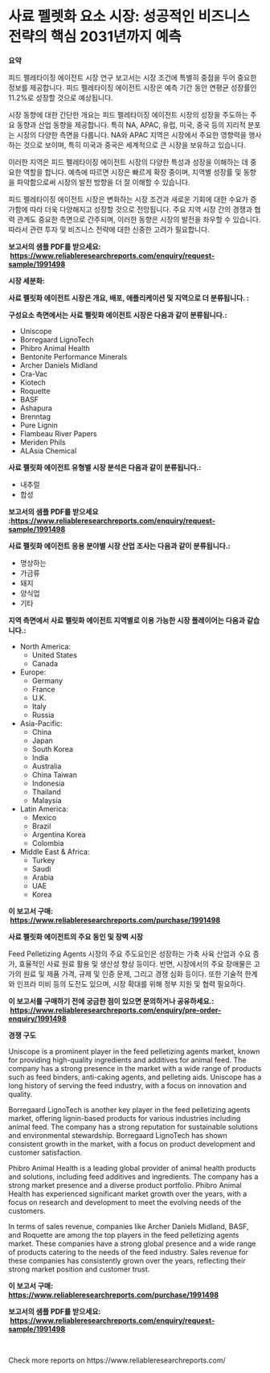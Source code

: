 <p><h1>사료 펠렛화 요소 시장: 성공적인 비즈니스 전략의 핵심 2031년까지 예측</h1></p><p><strong>요약</strong></p>
<p><p>피드 펠레타이징 에이전트 시장 연구 보고서는 시장 조건에 특별히 중점을 두어 중요한 정보를 제공합니다. 피드 펠레타이징 에이전트 시장은 예측 기간 동안 연평균 성장률인 11.2%로 성장할 것으로 예상됩니다. </p><p>시장 동향에 대한 간단한 개요는 피드 펠레타이징 에이전트 시장의 성장을 주도하는 주요 동향과 산업 동향을 제공합니다. 특히 NA, APAC, 유럽, 미국, 중국 등의 지리적 분포는 시장의 다양한 측면을 다룹니다. NA와 APAC 지역은 시장에서 주요한 영향력을 행사하는 것으로 보이며, 특히 미국과 중국은 세계적으로 큰 시장을 보유하고 있습니다. </p><p>이러한 지역은 피드 펠레타이징 에이전트 시장의 다양한 특성과 성장을 이해하는 데 중요한 역할을 합니다. 예측에 따르면 시장은 빠르게 확장 중이며, 지역별 성장률 및 동향을 파악함으로써 시장의 발전 방향을 더 잘 이해할 수 있습니다. </p><p>피드 펠레타이징 에이전트 시장은 변화하는 시장 조건과 새로운 기회에 대한 수요가 증가함에 따라 더욱 다양해지고 성장할 것으로 전망됩니다. 주요 지역 시장 간의 경쟁과 협력 관계도 중요한 측면으로 간주되며, 이러한 동향은 시장의 발전을 좌우할 수 있습니다. 따라서 관련 투자 및 비즈니스 전략에 대한 신중한 고려가 필요합니다.</p></p>
<p><strong>보고서의 샘플 PDF를 받으세요: &nbsp;<a href="https://www.reliableresearchreports.com/enquiry/request-sample/1991498">https://www.reliableresearchreports.com/enquiry/request-sample/1991498</a></strong></p>
<p><strong>시장 세분화:</strong></p>
<p><strong> 사료 펠릿화 에이전트 시장은 개요, 배포, 애플리케이션 및 지역으로 더 분류됩니다. :</strong></p>
<p><strong>구성요소 측면에서는 사료 펠릿화 에이전트 시장은 다음과 같이 분류됩니다.:</strong></p>
<p><ul><li>Uniscope</li><li>Borregaard LignoTech</li><li>Phibro Animal Health</li><li>Bentonite Performance Minerals</li><li>Archer Daniels Midland</li><li>Cra-Vac</li><li>Kiotech</li><li>Roquette</li><li>BASF</li><li>Ashapura</li><li>Brenntag</li><li>Pure Lignin</li><li>Flambeau River Papers</li><li>Meriden Phils</li><li>ALAsia Chemical</li></ul></p>
<p><strong> 사료 펠릿화 에이전트 유형별 시장 분석은 다음과 같이 분류됩니다.:</strong></p>
<p><ul><li>내추럴</li><li>합성</li></ul></p>
<p><strong>보고서의 샘플 PDF를 받으세요 :<a href="https://www.reliableresearchreports.com/enquiry/request-sample/1991498">https://www.reliableresearchreports.com/enquiry/request-sample/1991498</a></strong></p>
<p><strong> 사료 펠릿화 에이전트 응용 분야별 시장 산업 조사는 다음과 같이 분류됩니다.:</strong></p>
<p><ul><li>명상하는</li><li>가금류</li><li>돼지</li><li>양식업</li><li>기타</li></ul></p>
<p><strong>지역 측면에서 사료 펠릿화 에이전트 지역별로 이용 가능한 시장 플레이어는 다음과 같습니다.:</strong></p>
<p><ul>
    <li>
        North America:
        <ul>
            <li>United States</li>
            <li>Canada</li>
        </ul>
    </li>
    <li>
        Europe:
        <ul>
            <li>Germany</li>
            <li>France</li>
            <li>U.K.</li>
            <li>Italy</li>
            <li>Russia</li>
        </ul>
    </li>
    <li>
        Asia-Pacific:
        <ul>
            <li>China</li>
            <li>Japan</li>
            <li>South Korea</li>
            <li>India</li>
            <li>Australia</li>
            <li>China Taiwan</li>
            <li>Indonesia</li>
            <li>Thailand</li>
            <li>Malaysia</li>
        </ul>
    </li>
    <li>
        Latin America:
        <ul>
            <li>Mexico</li>
            <li>Brazil</li>
            <li>Argentina Korea</li>
            <li>Colombia</li>
        </ul>
    </li>
    <li>
        Middle East & Africa:
        <ul>
            <li>Turkey</li>
            <li>Saudi</li>
            <li>Arabia</li>
            <li>UAE</li>
            <li>Korea</li>
        </ul>
    </li>
    </ul></p>
<p><strong>이 보고서 구매: &nbsp;<a href="https://www.reliableresearchreports.com/purchase/1991498">https://www.reliableresearchreports.com/purchase/1991498</a></strong></p>
<p><strong>사료 펠릿화 에이전트의 주요 동인 및 장벽 시장</strong></p>
<p><p>Feed Pelletizing Agents 시장의 주요 주도요인은 성장하는 가축 사육 산업과 수요 증가, 효율적인 사료 원료 활용 및 생산성 향상 등이다. 반면, 시장에서의 주요 장애물은 고가의 원료 및 제품 가격, 규제 및 인증 문제, 그리고 경쟁 심화 등이다. 또한 기술적 한계와 인프라 미비 등의 도전도 있으며, 시장 확대를 위해 정부 지원 및 협력 필요하다.</p></p>
<p><strong>이 보고서를 구매하기 전에 궁금한 점이 있으면 문의하거나 공유하세요.: &nbsp;<a href="https://www.reliableresearchreports.com/enquiry/pre-order-enquiry/1991498">https://www.reliableresearchreports.com/enquiry/pre-order-enquiry/1991498</a></strong></p>
<p><strong>경쟁 구도</strong></p>
<p><p>Uniscope is a prominent player in the feed pelletizing agents market, known for providing high-quality ingredients and additives for animal feed. The company has a strong presence in the market with a wide range of products such as feed binders, anti-caking agents, and pelleting aids. Uniscope has a long history of serving the feed industry, with a focus on innovation and quality.</p><p>Borregaard LignoTech is another key player in the feed pelletizing agents market, offering lignin-based products for various industries including animal feed. The company has a strong reputation for sustainable solutions and environmental stewardship. Borregaard LignoTech has shown consistent growth in the market, with a focus on product development and customer satisfaction.</p><p>Phibro Animal Health is a leading global provider of animal health products and solutions, including feed additives and ingredients. The company has a strong market presence and a diverse product portfolio. Phibro Animal Health has experienced significant market growth over the years, with a focus on research and development to meet the evolving needs of the customers.</p><p>In terms of sales revenue, companies like Archer Daniels Midland, BASF, and Roquette are among the top players in the feed pelletizing agents market. These companies have a strong global presence and a wide range of products catering to the needs of the feed industry. Sales revenue for these companies has consistently grown over the years, reflecting their strong market position and customer trust.</p></p>
<p><strong>이 보고서 구매: &nbsp; <a href="https://www.reliableresearchreports.com/purchase/1991498">https://www.reliableresearchreports.com/purchase/1991498</a></strong></p>
<p><strong>보고서의 샘플 PDF를 받으세요: &nbsp;<a href="https://www.reliableresearchreports.com/enquiry/request-sample/1991498">https://www.reliableresearchreports.com/enquiry/request-sample/1991498</a></strong><strong></strong></p>
<p>&nbsp;</p>
<p>Check more reports on https://www.reliableresearchreports.com/</p>